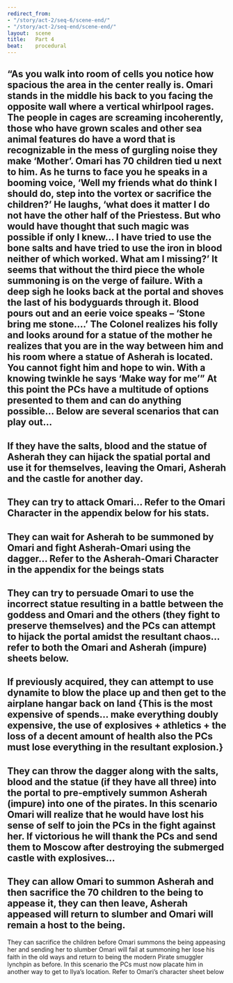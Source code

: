 ```yaml
---
redirect_from:
- "/story/act-2/seq-6/scene-end/"
- "/story/act-2/seq-end/scene-end/"
layout:  scene
title:   Part 4
beat:    procedural
---
```



“As you walk into room of cells you notice how spacious the area in the center really is. Omari stands in the middle his back to you facing the opposite wall where a vertical whirlpool rages. The people in cages are screaming incoherently, those who have grown scales and other sea animal features do have a word that is recognizable in the mess of gurgling noise they make ‘Mother’. Omari has 70 children tied u next to him. As he turns to face you he speaks in a booming voice, ‘Well my friends what do think I should do, step into the vortex or sacrifice the children?’ He laughs, ‘what does it matter I do not have the other half of the Priestess. But who would have thought that such magic was possible if only I knew… I have tried to use the bone salts and have tried to use the iron in blood neither of which worked. What am I missing?’
It seems that without the third piece the whole summoning is on the verge of failure. With  a deep sigh he looks back at the portal and shoves the last of his bodyguards through it. Blood pours out and an eerie voice speaks – ‘Stone bring me stone….’
The Colonel realizes his folly and looks around for a statue of the mother he realizes that you are in the way between him and his room where a statue of Asherah is located. You cannot fight him and hope to win. With a knowing twinkle he says ‘Make way for me’”
 At this point the PCs have a multitude of options presented to them and can do anything possible… Below are several scenarios that can play out…
--
If they have the salts, blood and the statue of Asherah they can hijack the spatial portal and use it for themselves, leaving the Omari, Asherah and the castle for another day.
--
They can try to attack Omari…
Refer to the Omari Character in the appendix below for his stats.
--
They can wait for Asherah to be summoned by Omari and fight Asherah-Omari using the dagger…
Refer to the Asherah-Omari Character in the appendix for the beings stats
--
They can try to persuade Omari to use the incorrect statue resulting in a battle between the goddess and Omari and the others (they fight to preserve themselves) and the PCs can attempt to hijack the portal amidst the resultant chaos… refer to both the Omari and Asherah (impure) sheets below.
--
If previously acquired, they can attempt to use dynamite to blow the place up and then get to the airplane hangar back on land {This is the most expensive of spends… make everything doubly expensive, the use of explosives + athletics + the loss of a decent amount of health also the PCs must lose everything in the resultant explosion.}
--
They can throw the dagger along with the salts, blood and the statue (if they have all three) into the portal to pre-emptively summon Asherah (impure) into one of the pirates. In this scenario Omari will realize that he would have lost his sense of self to join the PCs in the fight against her. If victorious he will thank the PCs and send them to Moscow after destroying the submerged castle with explosives…
--
They can allow Omari to summon Asherah and then sacrifice the 70 children to the being to appease it, they can then leave, Asherah appeased will return to slumber and Omari will remain a host to the being.
--
They can sacrifice the children before Omari summons the being appeasing her and sending her to slumber Omari will fail at summoning her lose his faith in the old ways and return to being the modern Pirate smuggler lynchpin as before. In this scenario the PCs must now placate him in another way to get to Ilya’s location. Refer to Omari’s character sheet below



